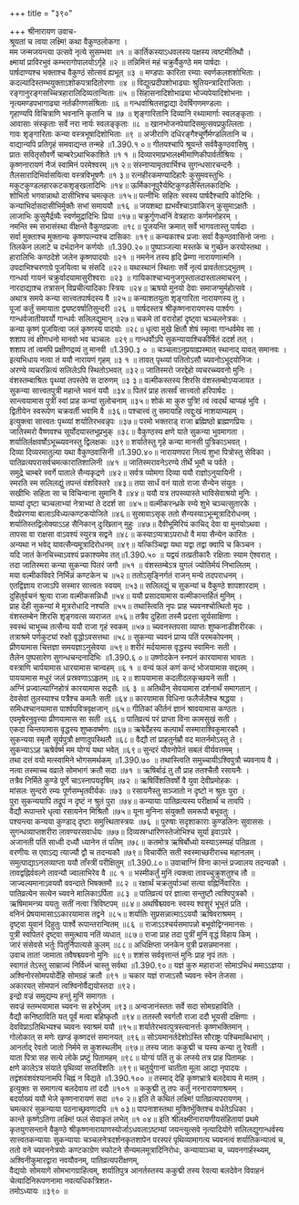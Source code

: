 +++
title = "३९०"

+++
श्रीनारायण उवाच-  
श्रूयतां च त्वया लक्ष्मि! कथा वैकुण्ठलोकगा ।  
मम जन्मजयन्त्या उत्सवे नृत्ये सुसम्भवा ॥१ ॥
कार्तिकस्याऽधवलस्य पक्षस्य त्वष्टमीतिथौ ।  
क्ष्मायां प्राविरभुवं कम्भरागोपालयोऽर्गृहे ॥२ ॥
तन्निमित्तं महं चक्रुर्वैकुण्ठे मम पार्षदाः ।  
पार्षदाण्यश्च भक्ताश्च वैकुण्ठं सोत्सवं ह्यभूत् ॥३ ॥
मण्डपाः कारिता रम्याः स्वर्णकलशशोभिताः ।  
कदल्यादिस्तम्भयुक्ताऽशोकपत्रादितोरणाः ॥४ ॥
विद्युत्प्रदीपशोभाढ्याः श्रुतियन्त्रादिराजिताः ।  
रङ्गानुरङ्गसच्चित्रहारालिदिव्यतान्विताः ॥५ ॥
सिंहासनादिशोभाढ्या भोज्यपेयादिशोभनाः ।  
नृत्यमण्डपभागाढ्या नर्तकीगणसंश्रिताः ॥६ ॥
गन्धर्वाश्रितसद्वाद्या देवर्षिगणमण्डलाः ।  
गृहाण्यपि विचित्राणि भवनानि कृतानि च ॥७ ॥
शृङ्गारितानि दिव्यानि रथ्यामार्गाः स्वलङ्कृताः ।  
आवासाः संस्कृताः सर्वे नरा नार्यः स्वलङ्कृताः ॥८ ॥
खानभोजनपेयादिसमुत्सवप्रफुल्लिताः ।  
गावः शृङ्गारिताः कन्या वस्त्रभूषादिशोभिताः ॥९ ॥
अजीराणि दधिरङ्गैश्चूर्णैर्मण्डलितानि च ।  
वाद्यान्यपि प्रतिगृहं समवाद्यन्त तन्महे ॥1.390.१ ०॥
गीतयश्चापि श्रूयन्ते सर्ववैकुण्ठवासिषु ।  
प्रातः सवितृसौवर्णे चाम्बरेऽथाभिकाशिते ॥१ १ ॥
दिव्यारमाप्रभालक्ष्मीमाणिकीपार्वतीश्रियः ।  
कृष्णनारायणं नैजं स्वामिनं परमेश्वरम् ॥१ २॥
संस्नाप्यामृतवार्भिश्च सुगन्धसारचन्दनैः ।  
तैलसारादिभिर्वासयित्वा वस्त्रविभूषणैः ॥१ ३॥
रत्नहीरकमण्यादिहारैः कुसुमवस्तुभिः ।  
मकुटकुण्डलहारकटकशृङ्खलादिभिः ॥१४॥
ऊर्मिकानूपुरैर्यष्टिकुण्डलैस्तिलकादिभिः ।  
शोभितो भगवान्नाथो दासीभिश्च चमत्कृतः ॥१५॥
पत्नीभिः सहितः स्वस्य पार्षदैश्चापि कोटिभिः ।  
कन्याभिर्दासदासीभिर्मुक्तैः सभां समाययौ ॥१६ ॥
जयशब्दा ह्यभवँश्चाऽवाकिरन् कुसुमाऽक्षतैः ।  
लाजाभिः कुसुमैर्द्रव्यैः स्वर्णमुद्रादिभिः प्रिया ॥१७॥
चक्रुर्गुणध्वनिं वेत्रहाराः कर्णमनोहरम् ।  
नमन्ति स्म सभासंस्था वीक्षन्ते वैकुण्ठप्रजाः ॥१८॥
पूजयन्ति क्रमात् सर्वे भागवतास्तु पार्षदाः ।  
सर्वा मुक्ताश्च मुक्तान्यः कृष्णपत्न्यश्च दासिकाः ॥१९॥
कन्यकाश्च प्रजाः सर्वा वैकुण्ठवासिनो जनाः ।  
तिलकेन ललाटे च दर्भदानेन कर्णयोः ॥1.390.२०॥
पुष्पाञ्जल्या मस्तके च गुच्छेन करयोस्तथा ।  
हारालिभिः कण्ठदेशे जलेन कृष्णपादयोः ॥२१ ॥
नमनेन तस्य हृदि प्रेम्णा नारायणात्मनि ।  
उपदाभिश्चरणाग्रे पूजयित्वा च संसदि ॥२२॥
यथास्थानं स्थिताः सर्वे नृत्यं प्रावर्तताऽद्भुतम् ।  
गान्धर्वा गायनं चक्रुर्वादयामासुरीश्वराः ॥२३ ॥
गायिकाश्चाभ्यनुजगुस्तालदास्तालमाचरन् ।  
नारदाद्याश्च तत्रासन् विप्रचीत्यादिकाः स्त्रियः ॥२४॥
ऋषयो मुनयो देवाः समाजग्मुर्महोत्सवे ।  
अथात्र समये कन्या सात्त्वतपार्षदस्य वै ॥२५॥
कन्याशतयुता शृङ्गारिता नारायणस्य तु ।  
पूजां कर्तुं समायाता द्व्यष्टवर्षातिसुन्दरी ॥२६ ॥
पार्षदस्तत्र श्रीकृष्णनारायणस्य पार्श्वगः ।  
गान्धर्वजातीयवर्यो गान्धर्वः सलिलद्युमान् ॥२७॥
चकमे तां वरारोहां दृष्ट्वा चञ्चलनेत्रकः ।  
कन्या कृष्णं पूजयित्वा जलं कृष्णस्य पादयोः ॥२८॥
धृत्वा मुखे क्षितौ शेषं स्मृत्वा गान्धर्वमेव सा ।  
शशाप त्वं क्षीणधनो मानवो भव चञ्चलः ॥२९॥
गान्धर्वोऽपि सुकन्यायाश्चिकीर्षितं ददर्श तत् ।  
शशाप तां त्वमपि प्रक्षीणद्रव्यं तु मानवी ॥1.390.३ ० ॥
चञ्चलाऽनुप्रयाह्यस्मात् स्थानाद् यावत् समानवः ।  
इत्यभिधाय नत्वा तं ययौ नारायणं गृहम् ॥३ १ ॥
तावत् पृथ्व्यां पतितोऽसौ च्यवनोऽभूदयोनिजः ।  
अरण्ये व्यचरन्नित्यं सलिलेऽपि स्थितोऽभवत् ॥३२॥
जातिस्मरो जरद्देहो व्यचरच्च्यवनो मुनिः ।  
वंशस्तम्बाश्रितः पृथ्व्यां तपस्तेपे स दारुणम् ॥३ ३॥
वल्मीकस्तस्य शिरसि वंशस्तम्बोऽप्यजायत ।  
सुकन्या सात्त्वतपुत्री महान्ते भवनं ययौ ॥३४॥
पितरं प्राह तत्सर्वं सात्त्वतो हरिपार्षदः ।  
सान्त्वयामास पुत्रीं स्वां प्राह कन्यां सुलोचनाम् ॥३५॥
शोकं मा कुरु पुत्रि! त्वं त्वदर्थं चाप्यहं भुवि ।  
द्वितीयेन स्वरूपेण चक्रवर्ती भवामि वै ॥३६॥
पश्चात्त्वं तु समायाहि त्वद्दुःखं नाशयाम्यहम् ।  
इत्युक्त्वा सात्त्वतः पृथ्व्यां शर्यातिरभवन्नृपः ॥३७॥
परमो भक्तराड् राजा ब्रह्मिष्ठो ब्राह्मणप्रियः ।  
जातिस्मरो वैष्णवश्च सूर्योदयास्तभूप्रभुक् ॥३८॥
वैकुण्ठस्य क्षणे याते सुकन्या भुवमागता ।  
शर्यातिर्लक्षवर्षोऽभूच्च्यवनस्तु द्विलक्षकः ॥३९॥
शर्यातेस्तु गृहे कन्या मानसी पुत्रिकाऽभवत् ।  
दिव्या दिव्यरमातुल्या यथा वैकुण्ठवासिनी ॥1.390.४०॥
नारायणपरा नित्यं शुभा पित्रोस्तु सेविका ।  
पातिव्रत्यपरासर्वचमत्कारातिशालिनी ॥४१ ॥
जातिस्मरावनेऽरण्ये तीर्थे भूमौ च पर्वते ।  
समुद्रे चाम्बरे स्वर्गे पाताले सैन्यकृद्रणे ॥४२॥
सर्वत्र व्योमगा दिव्या ययौ राज्ञोऽनुयायिनी ।  
स्मरति स्म सलिलद्युं तपन्तं वंशविस्तरे ॥४३॥
तया सार्धं वनं यातो राजा सैन्येन संयुतः ।  
सखीभिः सहिता सा च विचिन्वाना सुमानि वै ॥४४॥
ययौ यत्र तपस्व्यास्ते भाविसेवाश्रयो मुनिः ।  
याम्यां दृष्टा चञ्चलाभ्यां नेत्राभ्यां ते ददर्श सा ॥४५॥
वल्मीकरन्ध्रके रम्ये शुभे चञ्चत्सुतारके ।  
दैवप्रेरणया बालाऽविध्यत्कण्टकयोजिते ॥४६॥
सुस्रावाऽसृक् ततो सैन्यस्याऽभून्मूत्रादिरोधनम् ।  
शर्यातिस्तद्विलोक्याऽऽह सैनिकान् दुःखितान् मुहुः ॥४७॥
दैवीभूमिरियं काचिद् देवा वा मुनयोऽथवा ।  
तापसा वा राक्षसा वाऽवश्यं स्युरत्र सद्वने ॥४८॥
कस्याऽप्यत्राऽपराधो वै मया सैन्येन कारितः ।  
अन्यथा न भवेद् यावत्सैन्यमूत्रादिरोधनम् ॥४९॥
यत्किञ्चिद्वा यथा यद्वा तद्वा क्वापि च किञ्चन ।  
यदि जातं केनचिच्चाऽवश्यं प्रकाश्यमेव तत्॥1.390.५० ॥
यद्वयं तत्प्रतीकारैः रक्षिताः स्याम ऐश्वरात् ।  
तदा जातिस्मरा कन्या सुकन्या पितरं जगौ ॥५१ ॥
वंशस्तम्बेऽत्र युगलं ज्योतिर्मयं निभालितम् ।  
मया वल्मीकविवरे निर्भिन्नं कण्टकेन च ॥५२॥
ततोऽसृङ्निर्गतं राजन् मन्ये तदपराधनम् ।  
एतद्विज्ञाय राजाऽपि सस्मार सात्त्वतः स्वयम् ॥५३॥
सलिलद्युं च सुकन्यां च वैकुण्ठे शापशारदाम् ।  
दुहितुर्वचनं श्रुत्वा राजा वल्मीकसन्निधौ ॥५४॥
ययौ प्रसादयामास वल्मीकान्तर्हितं मुनिम् ।  
प्राह देही सुकन्यां मे मूत्ररोधादि नश्यति ॥५५॥
तथास्त्विति नृपः प्राह च्यवनश्चोत्थितो मृदः ।  
वंशस्तम्बेन शिरसि शृङ्गवत्स व्यराजत ॥५६॥
तत्रैव दुहिता तस्मै प्रदत्ता सूर्यसाक्षिणा ।  
स्वस्थं चाभूच्च तत्सैन्य ययौ राजा गृहं स्वकम् ॥५७॥
च्यवनस्तपसा व्याप्तः शुष्कनाडीशरीरकः ।  
तत्राश्रमे पर्णकुट्यां रुक्षो वृद्धोऽवसत्तथा ॥५८॥
सुकन्या च्यवनं प्राप्य पतिं परमकोपनम् ।  
प्रीणयामास चित्तज्ञा समयज्ञाऽनुसेवया ॥५९॥
शरीरं मर्दयामास वृद्धस्य स्वामिनः सती ।  
तैलेन पुष्पसारेण सुगन्धचन्दनादिभिः ॥1.390.६ ०॥
उष्णोदकेन स्नपनं कारयामास भावतः ।  
वस्त्राणि चार्पयामास धारयामास चान्वहम् ॥६ १ ॥
वन्यं फलं कणं कन्दं भोजयामास सद्दलम् ।  
पाययामास मधुरं जलं प्रस्रवणाऽऽहृतम् ॥६ २॥
शाययामास कदलीदलकृच्छयने सती ।  
अग्निं प्रज्वाल्याग्निहोत्रं कारयामास सद्रसैः ॥६ ३ ॥
अतिथीन् सेवयामास दर्शनार्थं समागतान् ।  
देवसेवां तुलस्याश्च पत्रैश्च कमलैः सती ॥६४॥
कारयामास विधिना फलैर्जलैश्च श्रद्धया ।  
समिधश्चानयामास पार्श्वपवित्रवृक्षजान् ॥६५॥
गीतिकां कीर्तनं ज्ञानं श्रावयामास कण्ठतः ।  
एवमृषेरनुवृत्त्या प्रीणयामास सा सती ॥६६ ॥
पातिव्रत्यं परं प्राप्ता विना कामसुखं सती ।  
एकदा चिन्तयामास वृद्धस्य शुष्कवर्ष्मणः ॥६७॥
ऋषेर्देहस्य कल्पार्थं सस्माराश्विकुमारकौ ।  
सुकन्यया स्मृतौ सूर्यपुत्रौ क्षणादुपस्थितौ ॥६८॥
वैद्यौ तां प्राहतुर्नम्रौ वद मातर्नमोऽस्तु ते ।  
सुकन्याऽऽह ऋषेर्वर्ष्म मम योग्यं यथा भवेत् ॥६९॥
सुन्दरं यौवनोपेतं सबलं वीर्यवत्तमम् ।  
तथा दत्तं वयो मत्स्वामिने भोगसमर्थकम् ॥1.390.७० ॥
तथास्त्विति समुच्चायीऽश्विपुत्रौ च्यवनाय वै ।  
नत्वा तस्माच्च वव्राते सोमभागं क्रतौ सदा ॥७१ ॥
ऋषिर्बाढं तु तौ प्राह ततश्चैतौ रसायनैः ।  
तत्रैव निर्मिते कुण्डे पूर्णे चाऽस्नापयदृषिम् ॥७२ ॥
ऋषिर्विंशतिवर्षो वै युवा देवीप्रमोहकः ।  
मांसलः सुन्दरो रम्यः पूर्णसम्भृतवीर्यकः ॥७३ ॥
रसायनैस्तु सञ्जातो न दृष्टो न श्रुतः पुरा ।  
पुरा सुकन्ययापि तद्रूपं न दृष्टं न श्रुतं पुरा ॥७४॥
कन्यायाः पातिव्रत्यस्य परीक्षार्थं च तावपि ।  
वैद्यौ रूपान्तरे धृत्वा रसायनेन मिश्रितौ ॥७५॥
यूना मुनिना संयुक्तौ समरूपौ बभूवतुः ।  
पश्यन्त्या कन्यया कुण्डाद् दृष्टाः समुत्त्थितास्त्रयः ॥७६ ॥
पुरुषाः सदृशाकाराः कुण्डलिनः सुवाससः ।  
सुगन्धव्याप्तशरीरा लावण्यरसवार्धयः ॥७७॥
दिव्यस्रग्धारिणस्तेजोभिश्च सूर्या इवाऽपरे ।  
अजानती पतिं साध्वी दध्यौ ध्यानेन तं पतिम् ॥७८॥
कतमोत्र ऋषिर्बोध्यो यस्याऽस्म्यहं पतिव्रता ।  
वरणीयः स एवाऽद्य त्याज्यौ द्वौ च तदन्यकौ ॥७९॥
विचार्येति सती स्वस्माच्छरीराच्च महानलम् ।  
समुत्पाद्याऽनलव्याप्ता ययौ ताँस्त्रीं परीक्षितुम् ॥1.390.८०॥
उवाचाग्निं विना कान्तं प्रज्वालय तदन्यकौ ।  
तावद्वह्निर्ववल्गे तावन्यौ ज्वालाभिरेव वै ॥८ १ ॥
भस्मीकर्तुं मुनिं त्यक्त्वा तावच्चुक्रुशतुश्च तौ ॥
जाज्वल्यमानाऽवयवौ ववन्दाते भिषक्तमौ ॥८२ ॥
रक्षार्थं चक्रतुर्याञ्चां सत्या वह्निर्निवारितः ।  
पातिव्रत्येन सत्येन च्यवने मालिकाऽर्पिता ॥८३ ॥
पातिव्रत्यं परं ज्ञात्वा सन्तुष्टौ त्वश्विपुत्रकौ ।  
ऋषिमामन्त्र्य ययतुः सतीं नत्वा त्रिविष्टपम् ॥८४॥
अथर्षिश्च्यवनः स्वस्य श्वशुरं भूभृतं प्रति ।  
वनिनं प्रेषयामासाऽऽकारयामास तद्वने ॥८५॥
शर्यातिः सुप्रसन्नात्माऽऽययौ ऋषिवराश्रमम् ।  
दृष्ट्वा युवानं दिहुतुः पार्श्वे रूपान्तरान्वितम् ॥८६ ॥
राजाऽऽश्चर्यसमापन्नो बभूवोद्विग्नमानसः ।  
पुत्री स्वपितरं दृष्ट्वा समुत्थाय नतिं व्यधात् ॥८७॥
राजा प्राह तदा पुत्रीं मुनिं वृद्धं विहाय किम् ।  
जारं संसेवसे भर्तुः पितुर्निपात्यसे कुलम् ॥८८॥
अधिक्षिप्ता जनकेन पुत्री प्रसन्नमानसा ।  
उवाच तात! जामाता तवैषश्च्यवनो मुनिः ॥८९॥
शशंस सर्ववृत्तान्तं मुनिः प्राह नृपं ततः ।  
स्वागतं तेऽस्तु साम्राज्यं निर्विध्नं चास्तु सर्वथा ॥1.390.९०॥
यज्ञं कुरु महाराज! सोमाऽभिधं ममाऽऽज्ञया ।  
अश्विनोरसोमपयोर्देहि सोमग्रहं क्रतौ ॥९१ ॥
चकार यज्ञं राजाऽसौ च्यवनः स्वेन तेजसा ।  
अकारयत् सोमपानं त्वश्विनोर्वैद्ययोस्तदा ॥९२।  
इन्द्रो वज्रं समुद्यम्य हन्तुं मुनिं समागतः ।  
सवज्रं स्तम्भयामास च्यवनः स हरेर्भुजम् ॥९३॥
अन्वजानंस्ततः सर्वे सदा सोमग्रहाविति ।  
वैद्यौ कनिष्ठाविति यत् पूर्वं मत्वा बहिष्कृतौ ॥९४॥
ततस्तौ स्वर्गतौ राजा ददौ भूयसी दक्षिणाः ।  
देवविप्राऽतिथिभ्यश्च च्यवनः स्वाश्रमं ययौ ॥९५॥
शर्यातेरभवत्पुत्रस्त्वानर्त्तः कृष्णभक्तिमान् ।  
गोलोकात् स मणेः खण्डं कृष्णदत्तं समानयत् ॥९६॥
सोऽयमानर्तदेशोऽस्ति सौराष्ट्रः पश्चिमाब्धिभाग् ।  
आनर्ताद् रेवतो जातो निर्ममे स कुशस्थलीम् ॥९७॥
तस्य जातः ककुद्मी च यस्य कन्या तु रेवती ।  
याता पित्रा सह सत्ये लोके प्रष्टुं पितामहम् ॥९८॥
योग्यं पतिं तु कं लप्स्ये तत्र प्राह पितामहः ।  
क्षणे कालेऽत्र संयाते पृथिव्यां सप्तविंशतिः ॥९९॥
चतुर्युगानां चातीता मूला आद्या नृपादयः ।  
तद्वंशवंशवंश्यानामपि चिह्नं न विद्यते ॥1.390.१०० ॥
तस्माद् देहि कृष्णभ्रात्रे बलदेवाय मे मतम् ।  
इत्युक्तः स समागत्य बलदेवाय तां ददौ ॥१०१ ॥
ककुद्मी तु तपः कर्तुं नरनारायणाश्रमम् ।  
बदर्याख्यं ययौ भेजे कृष्णनारायणं सदा ॥१० २॥
इति ते कथितं लक्ष्मि! पातिव्रत्यपरायणम् ।  
चमत्कारं सुकन्याया पठनाच्छ्रवणादपि ॥१ ०३॥
पापनाशस्तथा मुक्तिर्भुक्तिश्च वर्धतेऽधिका ।  
कान्ते कृष्णेऽतिगा लक्ष्मि! फलं सेवाकृतं लभेत् ॥१ ०४॥
इति श्रीलक्ष्मीनारायणीयसंहितायां प्रथमे कृतयुगसन्ताने वैकुण्ठे श्रीकृष्णनारायाणस्योर्जाऽधवलाऽष्टम्यां जयन्त्युत्सवे नृत्यादियोगे सलिलद्युगान्धर्वस्य सात्त्वतकन्यायाः सुकन्यायाः चञ्चलनेत्रदर्शनकृतशापेन परस्परं पृथिव्यामागत्य च्यवनत्वं शर्यातिकन्यात्वं च, ततो वने च्यवननेत्रयोः कण्टकाग्रेण स्फोटने सैन्यमलमूत्रादिनिरोधः, कन्यायाञ्चा च, च्यवनगार्हस्थ्यम्, अश्विनीकुमारद्वारा नवयौवनम्, पातिव्रत्यपरीक्षणम्,  
वैद्ययोः सोमयागे सोमभागग्राहित्वम्, शर्यातिपुत्र आनर्तस्तस्य ककुद्मी तस्य रेवत्या बलदेवेन विवाहनं चेत्यादिनिरूपणनामा नवत्यधिकत्रिशत-  
तमोऽध्यायः ॥३९० ॥
    
